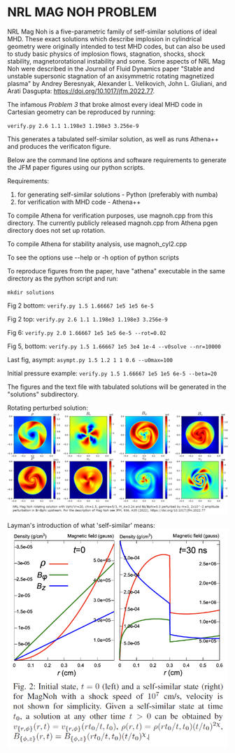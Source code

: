 # NRL MAG NOH PROBLEM 

NRL Mag Noh is a five-parametric family of self-similar solutions of ideal MHD. These exact solutions which describe implosion in cylindrical geometry were originally intended to test MHD codes, but can also be used to study basic physics of implosion flows, stagnation, shocks, shock stability, magnetorotational instability and some. Some aspects of NRL Mag Noh were described in the Journal of Fluid Dynamics paper "Stable and unstable supersonic stagnation of an axisymmetric rotating magnetized plasma" by Andrey Beresnyak, Alexander L. Velikovich, John L. Giuliani, and Arati Dasgupta: https://doi.org/10.1017/jfm.2022.77.

The infamous *Problem 3* that broke almost every ideal MHD code in Cartesian geometry can be reproduced by running:

`verify.py 2.6 1.1 1.198e3 1.198e3 3.256e-9`

This generates a tabulated self-similar solution, as well as runs Athena++ and produces the verificaton figure.

Below are the command line options and software requirements to generate the JFM paper figures using our python scripts.

Requirements:
1) for generating self-similar solutions - Python (preferably with numba)
2) for verification with MHD code - Athena++

To compile Athena for verification purposes, use magnoh.cpp from this directory. The currently publicly released magnoh.cpp from Athena pgen directory does not set up rotation.

To compile Athena for stability analysis, use magnoh_cyl2.cpp

To see the options use --help or -h option of python scripts

To reproduce figures from the paper, have "athena" executable in the same directory as the python script and run:

`mkdir solutions`

Fig 2 bottom:
`verify.py 1.5 1.66667 1e5 1e5 6e-5`

Fig 2 top:
`verify.py 2.6 1.1 1.198e3 1.198e3 3.256e-9`

Fig 6:
`verify.py 2.0 1.66667 1e5 1e5 6e-5 --rot=0.02`

Fig 5, bottom:
`verify.py 1.5 1.66667 1e5 3e4 1e-4 --v0solve --nr=10000`

Last fig, asympt:
`asympt.py 1.5 1.2 1 1 0.6 --u0max=100`

Initial pressure example:
`verify.py 1.5 1.66667 1e5 1e5 6e-5 --beta=20`

The figures and the text file with tabulated solutions will be generated in the "solutions" subdirectory.

Rotating perturbed solution:
![rotating perturbed](https://github.com/beresnyak/magnoh/blob/main/examples/rotating_perturbed1.png)



Layman's introduction of what 'self-similar' means:
![self-similar plot](https://github.com/beresnyak/magnoh/blob/main/examples/ss_plot.png)
